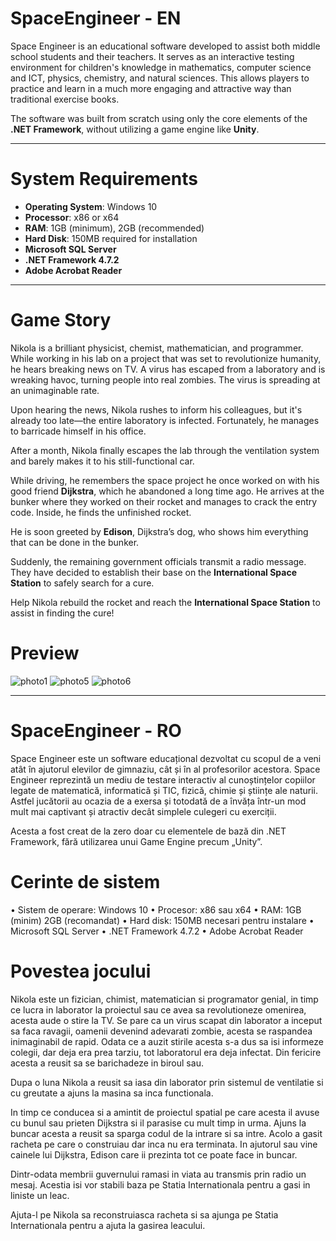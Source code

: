 # SpaceEngineer  - EN

Space Engineer is an educational software developed to assist both middle school students and their teachers. It serves as an interactive testing environment for children's knowledge in mathematics, computer science and ICT, physics, chemistry, and natural sciences. This allows players to practice and learn in a much more engaging and attractive way than traditional exercise books.  

The software was built from scratch using only the core elements of the **.NET Framework**, without utilizing a game engine like **Unity**.  

---

# System Requirements  

- **Operating System**: Windows 10  
- **Processor**: x86 or x64  
- **RAM**: 1GB (minimum), 2GB (recommended)  
- **Hard Disk**: 150MB required for installation  
- **Microsoft SQL Server**  
- **.NET Framework 4.7.2**  
- **Adobe Acrobat Reader**  

---

# Game Story  

Nikola is a brilliant physicist, chemist, mathematician, and programmer. While working in his lab on a project that was set to revolutionize humanity, he hears breaking news on TV. A virus has escaped from a laboratory and is wreaking havoc, turning people into real zombies. The virus is spreading at an unimaginable rate.  

Upon hearing the news, Nikola rushes to inform his colleagues, but it's already too late—the entire laboratory is infected. Fortunately, he manages to barricade himself in his office.  

After a month, Nikola finally escapes the lab through the ventilation system and barely makes it to his still-functional car.  

While driving, he remembers the space project he once worked on with his good friend **Dijkstra**, which he abandoned a long time ago. He arrives at the bunker where they worked on their rocket and manages to crack the entry code. Inside, he finds the unfinished rocket.  

He is soon greeted by **Edison**, Dijkstra’s dog, who shows him everything that can be done in the bunker.  

Suddenly, the remaining government officials transmit a radio message. They have decided to establish their base on the **International Space Station** to safely search for a cure.  

Help Nikola rebuild the rocket and reach the **International Space Station** to assist in finding the cure!  

# Preview
![photo1](https://user-images.githubusercontent.com/67959460/180647870-46f278eb-2426-4565-b576-931ad906499f.png)
![photo5](https://user-images.githubusercontent.com/67959460/180647871-d1831b76-3e80-4939-a871-0ebfb14b95b7.png)
![photo6](https://user-images.githubusercontent.com/67959460/180647874-d58212fe-5e08-499c-9aee-847779b6b3fb.png)


---

# SpaceEngineer - RO

Space Engineer este un software educațional dezvoltat cu scopul de a veni atât în ajutorul elevilor de gimnaziu, cât și în al profesorilor acestora. Space Engineer reprezintă un mediu de testare interactiv al cunoștințelor copiilor legate de matematică, informatică și TIC, fizică, chimie și științe ale naturii. Astfel jucătorii au ocazia de a exersa și totodată de a învăța într-un mod mult mai captivant și atractiv decât simplele culegeri cu exerciții.

Acesta a fost creat de la zero doar cu elementele de bază din .NET Framework, fără utilizarea unui Game Engine precum „Unity”.

# Cerinte de sistem

•	Sistem de operare: Windows 10
•	Procesor: x86 sau x64
•	RAM: 1GB (minim) 2GB (recomandat)
•	Hard disk: 150MB necesari pentru instalare
•	Microsoft SQL Server
•	.NET Framework 4.7.2
•	Adobe Acrobat Reader

# Povestea jocului
Nikola este un fizician, chimist, matematician si programator genial, in timp ce lucra in laborator la proiectul sau ce avea sa revolutioneze omenirea, acesta aude o stire la TV. Se pare ca un virus scapat din laborator a inceput sa faca ravagii, oamenii devenind adevarati zombie, acesta se raspandea inimaginabil de rapid. Odata ce a auzit stirile acesta s-a dus sa isi informeze colegii, dar deja era prea tarziu, tot laboratorul era deja infectat. Din fericire acesta a reusit sa se barichadeze in biroul sau.

Dupa o luna Nikola a reusit sa iasa din laborator prin sistemul de ventilatie si cu greutate a ajuns la masina sa inca functionala.

In timp ce conducea si a amintit de proiectul spatial pe care acesta il avuse cu bunul sau prieten Dijkstra si il parasise cu mult timp in urma. Ajuns la buncar acesta a reusit sa sparga codul de la intrare si sa intre. Acolo a gasit racheta pe care o construiau dar inca nu era terminata. In ajutorul sau vine cainele lui Dijkstra, Edison care ii prezinta tot ce poate face in buncar. 

Dintr-odata membrii guvernului ramasi in viata au transmis prin radio un mesaj. Acestia isi vor stabili baza pe Statia Internationala pentru a gasi in liniste un leac. 

Ajuta-l pe Nikola sa reconstruiasca racheta si sa ajunga pe Statia Internationala pentru a ajuta la gasirea leacului.

